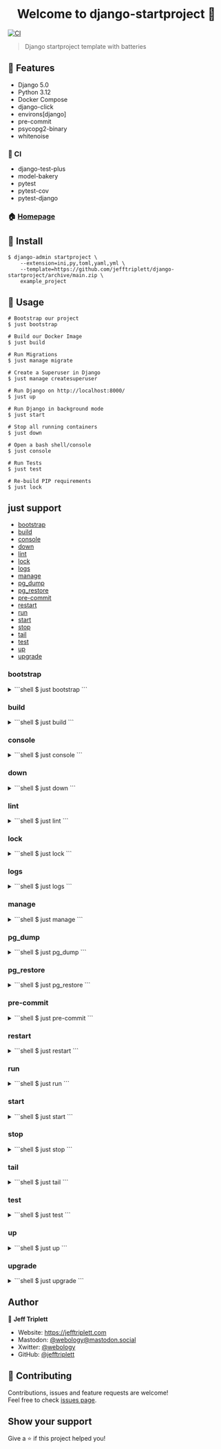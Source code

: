 <h1 align="center">Welcome to django-startproject 👋</h1>
<p>
  <a href="https://github.com/jefftriplett/django-startproject/actions" target="_blank">
    <img alt="CI" src="https://github.com/jefftriplett/django-startproject/workflows/CI/badge.svg" />
  </a>
</p>

> Django startproject template with batteries

## :triangular_flag_on_post: Features

- Django 5.0
- Python 3.12
- Docker Compose
- django-click
- environs[django]
- pre-commit
- psycopg2-binary
- whitenoise

### :green_heart: CI

- django-test-plus
- model-bakery
- pytest
- pytest-cov
- pytest-django

### 🏠 [Homepage](https://github.com/jefftriplett/django-startproject)

## :wrench: Install

```shell
$ django-admin startproject \
    --extension=ini,py,toml,yaml,yml \
    --template=https://github.com/jefftriplett/django-startproject/archive/main.zip \
    example_project
```

## :rocket: Usage

```shell
# Bootstrap our project
$ just bootstrap

# Build our Docker Image
$ just build

# Run Migrations
$ just manage migrate

# Create a Superuser in Django
$ just manage createsuperuser

# Run Django on http://localhost:8000/
$ just up

# Run Django in background mode
$ just start

# Stop all running containers
$ just down

# Open a bash shell/console
$ just console

# Run Tests
$ just test

# Re-build PIP requirements
$ just lock
```

## just support

<!-- [[[cog
import subprocess
import cog

help = subprocess.run(['just', '--summary'], stdout=subprocess.PIPE)

for command in help.stdout.decode('utf-8').split(' '):
    command = command.strip()
    cog.outl(
        f"- [{command}](#{command})"
    )
]]] -->
- [bootstrap](#bootstrap)
- [build](#build)
- [console](#console)
- [down](#down)
- [lint](#lint)
- [lock](#lock)
- [logs](#logs)
- [manage](#manage)
- [pg_dump](#pg_dump)
- [pg_restore](#pg_restore)
- [pre-commit](#pre-commit)
- [restart](#restart)
- [run](#run)
- [start](#start)
- [stop](#stop)
- [tail](#tail)
- [test](#test)
- [up](#up)
- [upgrade](#upgrade)
<!-- [[[end]]] -->

<!-- [[[cog
import subprocess
import cog

summary = subprocess.run(['just', '--summary'], stdout=subprocess.PIPE)

for command in summary.stdout.decode('utf-8').split(' '):
    command = command.strip()
    cog.outl(
        f"### {command}\n"
    )
    cog.outl(
        "<details>\n"
        "<summary>\n"
        "```shell\n"
        f"$ just {command}\n"
        "```\n"
        "</summary>\n"
    )
    command_show = subprocess.run(['just', '--show', command], stdout=subprocess.PIPE)
    cog.outl(
        f"```shell\n{command_show.stdout.decode('utf-8')}```\n"
        "</details>\n"
    )
]]] -->
### bootstrap

<details>
<summary>
```shell
$ just bootstrap
```
</summary>

```shell
bootstrap *ARGS:
    #!/usr/bin/env bash
    set -euo pipefail

    if [ ! -f ".env" ]; then
        echo ".env created"
        cp .env-dist .env
    fi

    if [ ! -f "compose.override.yml" ]; then
        echo "compose.override.yml created"
        cp compose.override.yml-dist compose.override.yml
    fi

    python -m pip install --upgrade pip uv
    python -m uv pip install --upgrade pre-commit
    python -m uv pip install --upgrade --requirement requirements.in

    docker compose {{ ARGS }} build --force-rm
```
</details>

### build

<details>
<summary>
```shell
$ just build
```
</summary>

```shell
@build *ARGS:
    docker compose build {{ ARGS }}
```
</details>

### console

<details>
<summary>
```shell
$ just console
```
</summary>

```shell
@console:
    docker compose run --rm --no-deps utility /bin/bash
```
</details>

### down

<details>
<summary>
```shell
$ just down
```
</summary>

```shell
@down:
    docker compose down
```
</details>

### lint

<details>
<summary>
```shell
$ just lint
```
</summary>

```shell
@lint:
    python -m pre_commit run --all-files
```
</details>

### lock

<details>
<summary>
```shell
$ just lock
```
</summary>

```shell
@lock *ARGS:
    docker compose run \
        --no-deps \
        --rm \
        utility \
            bash -c "python -m uv pip compile {{ ARGS }} ./requirements.in \
                --resolver=backtracking \
                --output-file ./requirements.txt"
```
</details>

### logs

<details>
<summary>
```shell
$ just logs
```
</summary>

```shell
@logs *ARGS:
    docker compose logs {{ ARGS }}
```
</details>

### manage

<details>
<summary>
```shell
$ just manage
```
</summary>

```shell
@manage *ARGS:
    docker compose run --rm --no-deps utility python -m manage {{ ARGS }}
```
</details>

### pg_dump

<details>
<summary>
```shell
$ just pg_dump
```
</summary>

```shell
# dump database to file
@pg_dump file='db.dump':
    docker compose run \
        --no-deps \
        --rm \
        db pg_dump \
            --dbname "${DATABASE_URL:=postgres://postgres@db/postgres}" \
            --file /src/{{ file }} \
            --format=c \
            --verbose
```
</details>

### pg_restore

<details>
<summary>
```shell
$ just pg_restore
```
</summary>

```shell
# restore database dump from file
@pg_restore file='db.dump':
    docker compose run \
        --no-deps \
        --rm \
        db pg_restore \
            --clean \
            --dbname "${DATABASE_URL:=postgres://postgres@db/postgres}" \
            --if-exists \
            --no-owner \
            --verbose \
            /src/{{ file }}
```
</details>

### pre-commit

<details>
<summary>
```shell
$ just pre-commit
```
</summary>

```shell
@pre-commit *ARGS:
    python -m pre_commit run {{ ARGS }} --all-files
```
</details>

### restart

<details>
<summary>
```shell
$ just restart
```
</summary>

```shell
@restart *ARGS:
    docker compose restart {{ ARGS }}
```
</details>

### run

<details>
<summary>
```shell
$ just run
```
</summary>

```shell
@run *ARGS:
    docker compose run --rm --no-deps utility {{ ARGS }}
```
</details>

### start

<details>
<summary>
```shell
$ just start
```
</summary>

```shell
@start *ARGS="--detach":
    just up {{ ARGS }}
```
</details>

### stop

<details>
<summary>
```shell
$ just stop
```
</summary>

```shell
@stop:
    just down
```
</details>

### tail

<details>
<summary>
```shell
$ just tail
```
</summary>

```shell
@tail:
    just logs --follow
```
</details>

### test

<details>
<summary>
```shell
$ just test
```
</summary>

```shell
@test *ARGS:
    docker compose run --rm --no-deps utility python -m pytest {{ ARGS }}
```
</details>

### up

<details>
<summary>
```shell
$ just up
```
</summary>

```shell
@up *ARGS:
    docker compose up {{ ARGS }}
```
</details>

### upgrade

<details>
<summary>
```shell
$ just upgrade
```
</summary>

```shell
@upgrade:
    python -m pip install --upgrade pip uv
    python -m uv pip install --upgrade pre-commit
    python -m uv pip install --upgrade --requirement requirements.in
    just upgrade
```
</details>

<!-- [[[end]]] -->

## Author

👤 **Jeff Triplett**

* Website: https://jefftriplett.com
* Mastodon: [@webology@mastodon.social](https://mastodon.social/@webology)
* Xwitter: [@webology](https://twitter.com/webology)
* GitHub: [@jefftriplett](https://github.com/jefftriplett)

## 🤝 Contributing

Contributions, issues and feature requests are welcome!<br />Feel free to check [issues page](https://github.com/jefftriplett/django-startproject/issues).

## Show your support

Give a ⭐️ if this project helped you!
